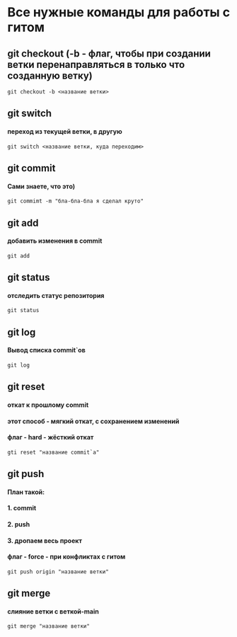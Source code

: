 # Все нужные команды для работы с гитом
## git checkout (-b - флаг, чтобы при создании ветки перенаправляться в только что созданную ветку)
```
git checkout -b <название ветки>
```
## git switch
#### переход из текущей ветки, в другую
```
git switch <название ветки, куда переходим>
```
## git commit
#### Сами знаете, что это)
```
git commimt -m "бла-бла-бла я сделал круто"
```
## git add
#### добавить изменения в commit
```
git add
```
## git status
#### отследить статус репозитория
```
git status
```
## git log
#### Вывод списка commit`ов
```
git log
```
## git reset
#### откат к прошлому commit
#### этот способ - мягкий откат, с сохранением изменений
#### флаг - hard - жёсткий откат
```
gti reset "название commit`a"
```
## git push
#### План такой:
#### 1. commit
#### 2. push
#### 3. дропаем весь проект
#### флаг - force - при конфликтах с гитом
```
git push origin "название ветки"
```
## git merge
#### слияние ветки с веткой-main
```
git merge "название ветки"
```
